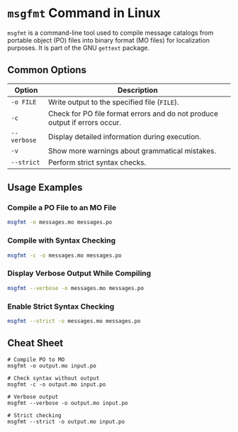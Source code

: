 # `msgfmt` Command in Linux

`msgfmt` is a command-line tool used to compile message catalogs from portable object (PO) files into binary format (MO files) for localization purposes. It is part of the GNU `gettext` package.

## Common Options

| Option     | Description                                              |
|------------|----------------------------------------------------------|
| `-o FILE`  | Write output to the specified file (`FILE`).             |
| `-c`       | Check for PO file format errors and do not produce output if errors occur. |
| `--verbose`| Display detailed information during execution.           |
| `-v`       | Show more warnings about grammatical mistakes.           |
| `--strict` | Perform strict syntax checks.                            |

## Usage Examples

### Compile a PO File to an MO File

```bash
msgfmt -o messages.mo messages.po
```

### Compile with Syntax Checking

```bash
msgfmt -c -o messages.mo messages.po
```

### Display Verbose Output While Compiling

```bash
msgfmt --verbose -o messages.mo messages.po
```

### Enable Strict Syntax Checking

```bash
msgfmt --strict -o messages.mo messages.po
```

## Cheat Sheet

```plaintext
# Compile PO to MO
msgfmt -o output.mo input.po

# Check syntax without output
msgfmt -c -o output.mo input.po

# Verbose output
msgfmt --verbose -o output.mo input.po

# Strict checking
msgfmt --strict -o output.mo input.po
```
